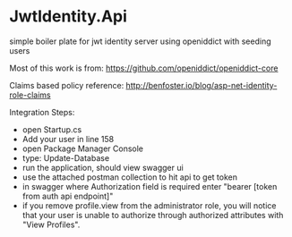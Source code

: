 # JwtIdentity.Api
simple boiler plate for jwt identity server using openiddict with seeding users

Most of this work is from:
https://github.com/openiddict/openiddict-core

Claims based policy reference:
http://benfoster.io/blog/asp-net-identity-role-claims


Integration Steps:
- open Startup.cs
- Add your user in line 158
- open Package Manager Console
- type: Update-Database
- run the application, should view swagger ui
- use the attached postman collection to hit api to get token
- in swagger where Authorization field is required enter "bearer [token from auth api endpoint]"
- if you remove profile.view from the administrator role, you will notice that your user is unable to authorize through authorized attributes with "View Profiles".
